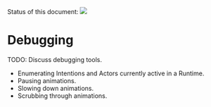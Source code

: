 Status of this document:
![](../_assets/under-construction-flashing-barracade-animation.gif)

# Debugging

TODO: Discuss debugging tools.

- Enumerating Intentions and Actors currently active in a Runtime.
- Pausing animations.
- Slowing down animations.
- Scrubbing through animations.
